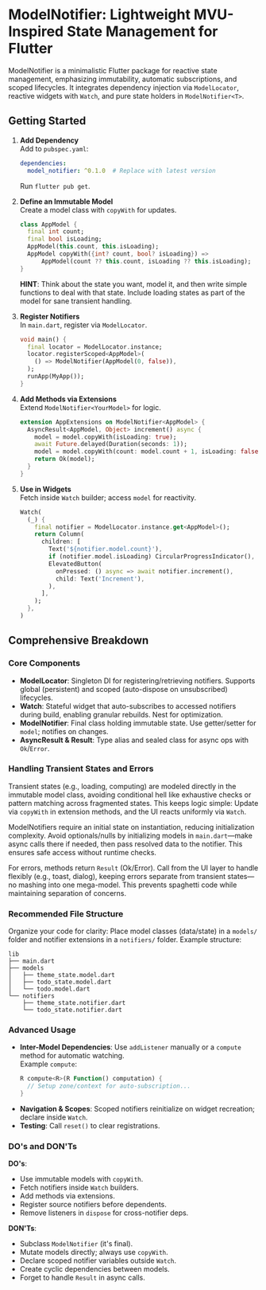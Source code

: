 # ModelNotifier: Lightweight MVU-Inspired State Management for Flutter
ModelNotifier is a minimalistic Flutter package for reactive state management, emphasizing immutability, automatic subscriptions, and scoped lifecycles. It integrates dependency injection via `ModelLocator`, reactive widgets with `Watch`, and pure state holders in `ModelNotifier<T>`.

## Getting Started

1. **Add Dependency**  
   Add to `pubspec.yaml`:  
   ```yaml
   dependencies:
     model_notifier: ^0.1.0  # Replace with latest version
   ```  
   Run `flutter pub get`.

2. **Define an Immutable Model**  
   Create a model class with `copyWith` for updates.  
   ```dart
   class AppModel {
     final int count;
     final bool isLoading;
     AppModel(this.count, this.isLoading);
     AppModel copyWith({int? count, bool? isLoading}) =>
         AppModel(count ?? this.count, isLoading ?? this.isLoading);
   }
   ```  
   **HINT**: Think about the state you want, model it, and then write simple functions to deal with that state. Include loading states as part of the model for sane transient handling.

3. **Register Notifiers**  
   In `main.dart`, register via `ModelLocator`.  
   ```dart
   void main() {
     final locator = ModelLocator.instance;
     locator.registerScoped<AppModel>(
       () => ModelNotifier(AppModel(0, false)),
     );
     runApp(MyApp());
   }
   ```

4. **Add Methods via Extensions**  
   Extend `ModelNotifier<YourModel>` for logic.  
   ```dart
   extension AppExtensions on ModelNotifier<AppModel> {
     AsyncResult<AppModel, Object> increment() async {
       model = model.copyWith(isLoading: true);
       await Future.delayed(Duration(seconds: 1));
       model = model.copyWith(count: model.count + 1, isLoading: false);
       return Ok(model);
     }
   }
   ```

5. **Use in Widgets**  
   Fetch inside `Watch` builder; access `model` for reactivity.  
   ```dart
   Watch(
     (_) {
       final notifier = ModelLocator.instance.get<AppModel>();
       return Column(
         children: [
           Text('${notifier.model.count}'),
           if (notifier.model.isLoading) CircularProgressIndicator(),
           ElevatedButton(
             onPressed: () async => await notifier.increment(),
             child: Text('Increment'),
           ),
         ],
       );
     },
   )
   ```

## Comprehensive Breakdown

### Core Components
- **ModelLocator**: Singleton DI for registering/retrieving notifiers. Supports global (persistent) and scoped (auto-dispose on unsubscribed) lifecycles.
- **Watch**: Stateful widget that auto-subscribes to accessed notifiers during build, enabling granular rebuilds. Nest for optimization.
- **ModelNotifier<T>**: Final class holding immutable state. Use getter/setter for `model`; notifies on changes.
- **AsyncResult & Result**: Type alias and sealed class for async ops with `Ok`/`Error`.

### Handling Transient States and Errors
Transient states (e.g., loading, computing) are modeled directly in the immutable model class, avoiding conditional hell like exhaustive checks or pattern matching across fragmented states. This keeps logic simple: Update via `copyWith` in extension methods, and the UI reacts uniformly via `Watch`.

ModelNotifiers require an initial state on instantiation, reducing initialization complexity. Avoid optionals/nulls by initializing models in `main.dart`—make async calls there if needed, then pass resolved data to the notifier. This ensures safe access without runtime checks.

For errors, methods return `Result` (Ok/Error). Call from the UI layer to handle flexibly (e.g., toast, dialog), keeping errors separate from transient states—no mashing into one mega-model. This prevents spaghetti code while maintaining separation of concerns.

### Recommended File Structure
Organize your code for clarity: Place model classes (data/state) in a `models/` folder and notifier extensions in a `notifiers/` folder. Example structure:  
```
lib
├── main.dart
├── models
│   ├── theme_state.model.dart
│   ├── todo_state.model.dart
│   └── todo.model.dart
└── notifiers
    ├── theme_state.notifier.dart
    └── todo_state.notifier.dart
```

### Advanced Usage
- **Inter-Model Dependencies**: Use `addListener` manually or a `compute` method for automatic watching.  
  Example `compute`:  
  ```dart
  R compute<R>(R Function() computation) {
    // Setup zone/context for auto-subscription...
  }
  ```
- **Navigation & Scopes**: Scoped notifiers reinitialize on widget recreation; declare inside `Watch`.
- **Testing**: Call `reset()` to clear registrations.

### DO's and DON'Ts
**DO's**:
- Use immutable models with `copyWith`.
- Fetch notifiers inside `Watch` builders.
- Add methods via extensions.
- Register source notifiers before dependents.
- Remove listeners in `dispose` for cross-notifier deps.

**DON'Ts**:
- Subclass `ModelNotifier` (it's final).
- Mutate models directly; always use `copyWith`.
- Declare scoped notifier variables outside `Watch`.
- Create cyclic dependencies between models.
- Forget to handle `Result` in async calls.
